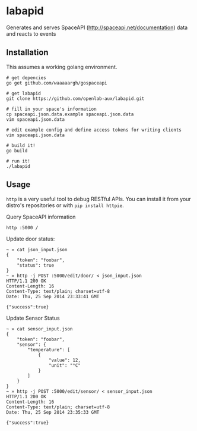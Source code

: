 labapid
=======

Generates and serves SpaceAPI (http://spaceapi.net/documentation) data and reacts to events

Installation
------------
This assumes a working golang environment.

```
# get depencies
go get github.com/waaaaargh/gospaceapi

# get labapid
git clone https://github.com/openlab-aux/labapid.git

# fill in your space's information
cp spaceapi.json.data.example spaceapi.json.data
vim spaceapi.json.data

# edit example config and define access tokens for writing clients
vim spaceapi.json.data

# build it!
go build

# run it!
./labapid
```

Usage
-----
`http` is a very useful tool to debug RESTful APIs. You can install it from your distro's repositories or with `pip install httpie`.

Query SpaceAPI information
```
http :5000 /
```

Update door status:
```
~ » cat json_input.json 
{
    "token": "foobar",
    "status": true
}
~ » http -j POST :5000/edit/door/ < json_input.json 
HTTP/1.1 200 OK
Content-Length: 16
Content-Type: text/plain; charset=utf-8
Date: Thu, 25 Sep 2014 23:33:41 GMT

{"success":true}
```

Update Sensor Status
```
~ » cat sensor_input.json                      
{
    "token": "foobar",
    "sensor": {
        "temperature": [
            {
                "value": 12,
                "unit": "°C"
            }
        ]
    }
}
~ » http -j POST :5000/edit/sensor/ < sensor_input.json    
HTTP/1.1 200 OK
Content-Length: 16
Content-Type: text/plain; charset=utf-8
Date: Thu, 25 Sep 2014 23:35:33 GMT

{"success":true}
```
